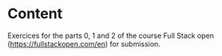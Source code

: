 # Content

Exercices for the parts 0, 1 and 2 of the course Full Stack open (https://fullstackopen.com/en) for submission.
